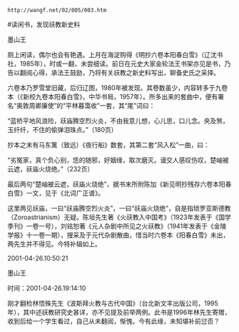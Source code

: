 `http://wangf.net/02/005/003.htm`


#读闲书，发现祆教新史料


墨山王


厕上闲读，偶尔也会有艳遇。上月在海淀购得《明抄六卷本阳春白雪》（辽沈书社，1985年），时或一翻，未尝细读。前日在元史大家金轮法王书架亦见是书，乃告以翻阅心得，承法王鼓励，乃将有关祆教之新史料写出，聊备史氏之采择。 


六卷本乃罗雪堂旧藏，后归辽图，1980年被发现。其卷数虽少，内容转多于九卷本（《新校九卷本阳春白雪》，中华书局，1957年）。所多出来的套曲中，便有署名“奥敦周卿廉使”的“平林暮霭收”一套，其“尾”词曰： 


“蓝桥平地风浪险，祆庙腾空烈火炎，不由我意儿想，心儿思，口儿念。央及煞，玉纤纤，不住的偷弹泪珠点。”（180页） 

抄本之末有马东篱（致远）《夜行船》数套，其第二套“风入松”一曲，曰： 

“劣冤家，真个负心别，恁的随邪，好姻缘，取次磨灭。谩交人感叹伤叹，楚岫被云遮，祆庙火烧绝。”（232页） 

最后两句“楚岫被云遮，祆庙火烧绝”，据书末所附陈加《新见明抄残存六卷本阳春白雪》一文，见于《北词广正谱》。 

这里两见祆庙，一曰“祆庙腾空烈火炎”，一曰“祆庙火烧绝”，自是指琐罗亚斯德教（Zoroastrianism）无疑。陈垣先生著《火祆教入中国考》（1923年发表于《国学季刊》一卷一号），刘铭恕著《元人杂剧中所见之火祆教》（1941年发表于《金陵学报》十一卷一期），搜采及于元代杂剧散曲，惜当时六卷本《阳春白雪》未出，两先生并不得见。今特补辑如上。


2001-04-26.10:50:21 


墨山王

时间：2001-04-26.19:14:10 

刚才翻检林悟殊先生《波斯拜火教与古代中国》（台北新文丰出版公司，1995年），其中述祆教研究史甚详，亦不见提及前举两例。此书是1996年林先生寄赠，收到后给一个学生看过，自己从未翻阅，惭愧。今有此缘，未知堪补前愆否？